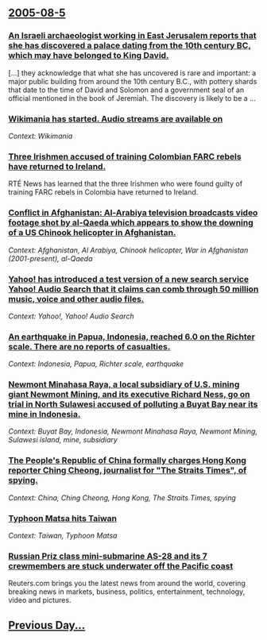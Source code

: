 ## [2005-08-5](/news/2005/08/5/index.md)

### [ An Israeli archaeologist working in East Jerusalem reports that she has discovered a palace dating from the 10th century BC, which may have belonged to King David. ](/news/2005/08/5/an-israeli-archaeologist-working-in-east-jerusalem-reports-that-she-has-discovered-a-palace-dating-from-the-10th-century-bc-which-may-have.md)
[...] they acknowledge that what she has uncovered is rare and important: a major public building from around the 10th century B.C., with pottery shards that date to the time of David and Solomon and a government seal of an official mentioned in the book of Jeremiah. The discovery is likely to be a ...

### [ Wikimania has started. Audio streams are available on ](/news/2005/08/5/wikimania-has-started-audio-streams-are-available-on.md)
_Context: Wikimania_

### [ Three Irishmen accused of training Colombian FARC rebels have returned to Ireland. ](/news/2005/08/5/three-irishmen-accused-of-training-colombian-farc-rebels-have-returned-to-ireland.md)
RTÉ News has learned that the three Irishmen who were found guilty of training FARC rebels in Colombia have returned to Ireland.

### [ Conflict in Afghanistan: Al-Arabiya television broadcasts video footage shot by al-Qaeda which appears to show the downing of a US Chinook helicopter in Afghanistan. ](/news/2005/08/5/conflict-in-afghanistan-al-arabiya-television-broadcasts-video-footage-shot-by-al-qaeda-which-appears-to-show-the-downing-of-a-us-chinook.md)
_Context: Afghanistan, Al Arabiya, Chinook helicopter, War in Afghanistan (2001-present), al-Qaeda_

### [ Yahoo! has introduced a test version of a new search service Yahoo! Audio Search that it claims can comb through 50 million music, voice and other audio files. ](/news/2005/08/5/yahoo-has-introduced-a-test-version-of-a-new-search-service-yahoo-audio-search-that-it-claims-can-comb-through-50-million-music-voice-an.md)
_Context: Yahoo!, Yahoo! Audio Search_

### [ An earthquake in Papua, Indonesia, reached 6.0 on the Richter scale. There are no reports of casualties.](/news/2005/08/5/an-earthquake-in-papua-indonesia-reached-6-0-on-the-richter-scale-there-are-no-reports-of-casualties.md)
_Context: Indonesia, Papua, Richter scale, earthquake_

### [ Newmont Minahasa Raya, a local subsidiary of U.S. mining giant Newmont Mining, and its executive Richard Ness, go on trial in North Sulawesi accused of polluting a Buyat Bay near its mine in Indonesia. ](/news/2005/08/5/newmont-minahasa-raya-a-local-subsidiary-of-u-s-mining-giant-newmont-mining-and-its-executive-richard-ness-go-on-trial-in-north-sulawes.md)
_Context: Buyat Bay, Indonesia, Newmont Minahasa Raya, Newmont Mining, Sulawesi island, mine, subsidiary_

### [ The People's Republic of China formally charges Hong Kong reporter Ching Cheong, journalist for "The Straits Times", of spying. ](/news/2005/08/5/the-people-s-republic-of-china-formally-charges-hong-kong-reporter-ching-cheong-journalist-for-the-straits-times-of-spying.md)
_Context: China, Ching Cheong, Hong Kong, The Straits Times, spying_

### [ Typhoon Matsa hits Taiwan ](/news/2005/08/5/typhoon-matsa-hits-taiwan.md)
_Context: Taiwan, Typhoon Matsa_

### [ Russian Priz class mini-submarine AS-28 and its 7 crewmembers are stuck underwater off the Pacific coast ](/news/2005/08/5/russian-priz-class-mini-submarine-as-28-and-its-7-crewmembers-are-stuck-underwater-off-the-pacific-coast.md)
Reuters.com brings you the latest news from around the world, covering breaking news in markets, business, politics, entertainment, technology, video and pictures.

## [Previous Day...](/news/2005/08/4/index.md)

